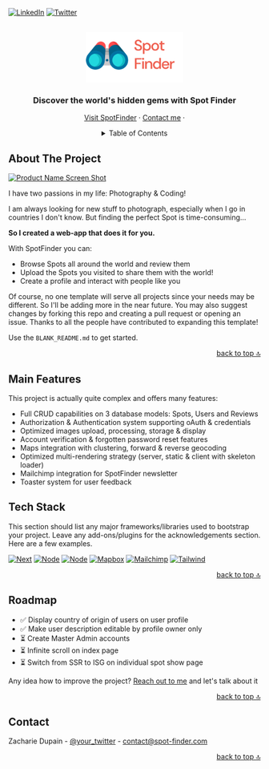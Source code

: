 <a name="readme-top"></a>

[![LinkedIn][linkedin-shield]][linkedin-url]
[![Twitter][linkedin-shield]][linkedin-url]

<!-- PROJECT LOGO -->
<br />
<div align="center">
  <a href="https://www.spot-finder.com/">
    <img src="public/logos/logo-no-background.png" alt="SpotFinder logo" width="194" height="100">
  </a>

  <h3 align="center">Discover the world's hidden gems with Spot Finder</h3>

  <p align="center">
    <a href="https://www.spot-finder.com/"">Visit SpotFinder</a>
    ·
    <a href="https://twitter.com/zacFullStack">Contact me</a>
    ·
  </p>
</div>

<details align="center">
  <summary>Table of Contents</summary>
  <ul>
    <li> <a href="#about-the-project">Why SpotFinder?</a> </li>
    <li> <a href="#main-features">Main Features</a></li>
    <li> <a href="#tech-stack">The Tech Stack</a></li>
    <li><a href="#usage">Roadmap: What's next?</a></li>
  </ul>
</details>

## About The Project

[![Product Name Screen Shot][product-screenshot]](https://example.com)

I have two passions in my life: Photography & Coding!

I am always looking for new stuff to photograph, especially when I go in countries I don't know.
But finding the perfect Spot is time-consuming...

**So I created a web-app that does it for you.**

With SpotFinder you can:

-   Browse Spots all around the world and review them
-   Upload the Spots you visited to share them with the world!
-   Create a profile and interact with people like you

Of course, no one template will serve all projects since your needs may be different. So I'll be adding more in the near future. You may also suggest changes by forking this repo and creating a pull request or opening an issue. Thanks to all the people have contributed to expanding this template!

Use the `BLANK_README.md` to get started.

<p align="right"><a href="#readme-top">back to top 🔝</a></p>

## Main Features

This project is actually quite complex and offers many features:

-   Full CRUD capabilities on 3 database models: Spots, Users and Reviews
-   Authorization & Authentication system supporting oAuth & credentials
-   Optimized images upload, processing, storage & display
-   Account verification & forgotten password reset features
-   Maps integration with clustering, forward & reverse geocoding
-   Optimized multi-rendering strategy (server, static & client with skeleton loader)
-   Mailchimp integration for SpotFinder newsletter
-   Toaster system for user feedback

## Tech Stack

This section should list any major frameworks/libraries used to bootstrap your project. Leave any add-ons/plugins for the acknowledgements section. Here are a few examples.

[![Next][Next.js]][Next-url]
[![Node][Node.js]][Node-url]
[![Node][MongoDB]][Mongo-url]
[![Mapbox][Mapbox]][Mapbox-url]
[![Mailchimp][Mailchimp]][Mailchimp-url]
[![Tailwind][Tailwind]][Tailwind-url]

<p align="right"><a href="#readme-top">back to top 🔝</a></p>

## Roadmap

-   ✅ Display country of origin of users on user profile
-   ✅ Make user description editable by profile owner only
-   ⏳ Create Master Admin accounts
-   ⏳ Infinite scroll on index page
-   ⏳ Switch from SSR to ISG on individual spot show page

Any idea how to improve the project? [Reach out to me](https://twitter.com/zacFullStack) and let's talk about it

<p align="right"><a href="#readme-top">back to top 🔝</a></p>

## Contact

Zacharie Dupain - [@your_twitter](https://twitter.com/zacFullStack) - contact@spot-finder.com

<p align="right"><a href="#readme-top">back to top 🔝</a></p>

<!-- MARKDOWN LINKS & IMAGES -->
<!-- https://www.markdownguide.org/basic-syntax/#reference-style-links -->

[linkedin-shield]: https://img.shields.io/badge/-LinkedIn-black.svg?style=for-the-badge&logo=linkedin&colorB=2778C9
[linkedin-url]: https://linkedin.com/in/othneildrew

<!--  -->

[twitter-shield]: https://img.shields.io/badge/-twitter-white?style=for-the-badge&logo=twitter&colorB=1D9BF0&logoColor=white
[twitter-url]: https://twitter.com/zacFullStack

<!--  -->

[product-screenshot]: images/screenshot.png
[Next.js]: https://img.shields.io/badge/next.js-000000?style=for-the-badge&logo=nextdotjs&logoColor=white
[Next-url]: https://nextjs.org/

<!--  -->

[Node.js]: https://img.shields.io/badge/Node.JS-w?style=for-the-badge&logo=nodedotjs&logoColor=white&labelColor=72A960&color=72A960
[Node-url]: https://nodejs.org/

<!--  -->

[MongoDB]: https://img.shields.io/badge/MongoDB-w?style=for-the-badge&logo=mongodb&logoColor=white&labelColor=00A940&color=00A940
[Mongo-url]: https://www.mongodb.com/

<!--  -->

[Mapbox]: https://img.shields.io/badge/mapbox-w?style=for-the-badge&logo=mapbox&logoColor=white&labelColor=black&color=black
[Mapbox-url]: https://www.mapbox.com/

<!--  -->

[Mailchimp]: https://img.shields.io/badge/mailchimp-w?style=for-the-badge&logo=mailchimp&logoColor=black&labelColor=F7D91A&color=F7D91A
[Mailchimp-url]: https://mailchimp.com/

<!--  -->

[Tailwind]: https://img.shields.io/badge/tailwind-w?style=for-the-badge&logo=tailwindcss&logoColor=38BDF8&labelColor=white&color=white
[Tailwind-url]: https://tailwindcss.com/

<!--  -->

[React.js]: https://img.shields.io/badge/React-20232A?style=for-the-badge&logo=react&logoColor=61DAFB
[React-url]: https://reactjs.org/
